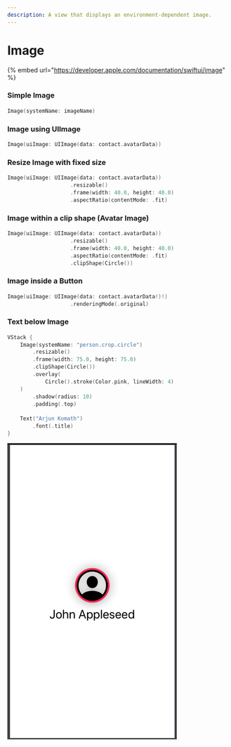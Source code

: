 ```yaml
---
description: A view that displays an environment-dependent image.
---
```


# Image

{% embed url="https://developer.apple.com/documentation/swiftui/image" %}

### Simple Image

```swift
Image(systemName: imageName)
```

### Image using UIImage

```swift
Image(uiImage: UIImage(data: contact.avatarData))
```

### Resize Image with fixed size

```swift
Image(uiImage: UIImage(data: contact.avatarData))
                    .resizable()
                    .frame(width: 40.0, height: 40.0)
                    .aspectRatio(contentMode: .fit)
```

### Image within a clip shape \(Avatar Image\)

```swift
Image(uiImage: UIImage(data: contact.avatarData))
                    .resizable()
                    .frame(width: 40.0, height: 40.0)
                    .aspectRatio(contentMode: .fit)
                    .clipShape(Circle())
```

### Image inside a Button

```swift
Image(uiImage: UIImage(data: contact.avatarData!)!)
                    .renderingMode(.original)
```

### Text below Image

```swift
VStack {
    Image(systemName: "person.crop.circle")
        .resizable()
        .frame(width: 75.0, height: 75.0)
        .clipShape(Circle())
        .overlay(
            Circle().stroke(Color.pink, lineWidth: 4)
    )
        .shadow(radius: 10)
        .padding(.top)
    
    Text("Arjun Komath")
        .font(.title)
}
```

![Text below Image](../.gitbook/assets/screen-shot-2019-09-30-at-9.19.16-pm.png)

